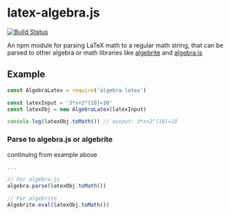 # latex-algebra.js
[![Build Status](https://travis-ci.org/viktorstrate/algebra-latex.svg?branch=master)](https://travis-ci.org/viktorstrate/algebra-latex)

An npm module for parsing LaTeX math to a regular math string,
that can be parsed to other algebra or math libraries like [algebrite](http://algebrite.org/) and [algebra.js](http://algebra.js.org/)

## Example

```javascript
const AlgebraLatex = require('algebra-latex')

const latexInput = '3*x+2^{10}=10'
const latexObj = new AlgebraLatex(latexInput)

console.log(latexObj.toMath()) // output: 3*x+2^(10)=10
```


### Parse to algebra.js or algebrite

continuing from example above
```javascript
...

// For algebra.js
algebra.parse(latexObj.toMath())

// For algebrite
Algebrite.eval(latexObj.toMath())
```
